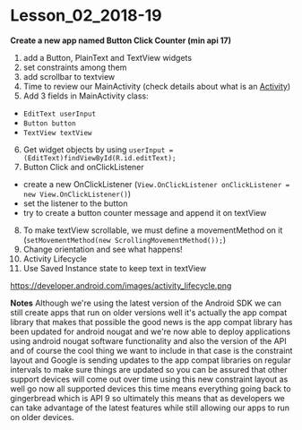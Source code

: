 # Lesson_02_2018-19

**Create a new app named Button Click Counter (min api 17)**

1. add a Button, PlainText and TextView widgets
2. set constraints among them
3. add scrollbar to textview
4. Time to review our MainActivity (check details about what is an [Activity](https://developer.android.com/reference/android/app/Activity))
5. Add 3 fields in MainActivity class:
  - `EditText userInput`
  - `Button button`
  - `TextView textView`
6. Get widget objects by using `userInput = (EditText)findViewById(R.id.editText);`
7. Button Click and onClickListener
  - create a new OnClickListener (`View.OnClickListener onClickListener = new View.OnClickListener()`)
  - set the listener to the button
  - try to create a button counter message and append it on textView
  
8. To make textView scrollable, we must define a movementMethod on it (`setMovementMethod(new ScrollingMovementMethod());`) 
9. Change orientation and see what happens!
10. Activity Lifecycle
11. Use Saved Instance state to keep text in textView

https://developer.android.com/images/activity_lifecycle.png



**Notes**
Although we're using the latest version of the Android SDK we can still create apps that run on older versions well it's actually the app compat library that makes that possible the good news is the app compat library has been updated for android nougat and we're now able to deploy applications using android nougat software functionality and also the version of the API and of course the cool thing we want to include in that case is the constraint layout and Google is sending updates to the app compat libraries on regular intervals to make sure things are updated so you can be assured that other support devices will come out over time using this new constraint layout as well go now all supported devices this time means everything going back to gingerbread which is API 9 so ultimately this means that as developers we can take advantage of the latest features while still allowing our apps to run on older devices.
